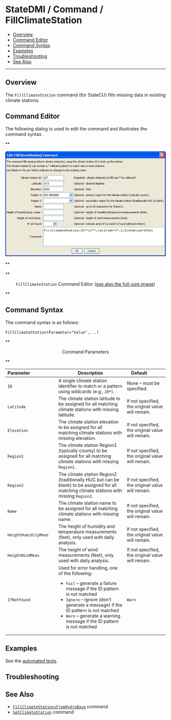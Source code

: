 # StateDMI / Command / FillClimateStation #

* [Overview](#overview)
* [Command Editor](#command-editor)
* [Command Syntax](#command-syntax)
* [Examples](#examples)
* [Troubleshooting](#troubleshooting)
* [See Also](#see-also)

-------------------------

## Overview ##

The `FillClimateStation` command (for StateCU)
fills missing data in existing climate stations.

## Command Editor ##

The following dialog is used to edit the command and illustrates the command syntax.

**<p style="text-align: center;">
![FillClimateStation](FillClimateStation.png)
</p>**

**<p style="text-align: center;">
`FillClimateStation` Command Editor (<a href="../FillClimateStation.png">see also the full-size image</a>)
</p>**

## Command Syntax ##

The command syntax is as follows:

```text
FillClimateStation(Parameter="Value",...)
```
**<p style="text-align: center;">
Command Parameters
</p>**

| **Parameter**&nbsp;&nbsp;&nbsp;&nbsp;&nbsp;&nbsp;&nbsp;&nbsp;&nbsp;&nbsp;&nbsp;&nbsp;&nbsp;&nbsp;&nbsp;&nbsp;&nbsp;&nbsp;&nbsp;&nbsp; | **Description** | **Default**&nbsp;&nbsp;&nbsp;&nbsp;&nbsp;&nbsp;&nbsp;&nbsp;&nbsp;&nbsp; |
| --------------|-----------------|----------------- |
| `ID` | A single climate station identifier to match or a pattern using wildcards (e.g., `20*`). | None – must be specified. |
| `Latitude` | The climate station latitude to be assigned for all matching climate stations with missing latitude. | If not specified, the original value will remain. |
| `Elevation` | The climate station elevation to be assigned for all matching climate stations with missing elevation. | If not specified, the original value will remain. |
| `Region1` | The climate station Region1 (typically county) to be assigned for all matching climate stations with missing `Region1`. | If not specified, the original value will remain. |
| `Region2` | The climate station Region2 (traditionally HUC but can be blank) to be assigned for all matching climate stations with missing `Region2`. | If not specified, the original value will remain. |
| `Name` | The climate station name to be assigned for all matching climate stations with missing name. | If not specified, the original value will remain.
| `HeightHumidityMeas` | The height of humidity and temperature measurements (feet), only used with daily analysis. | If not specified, the original value will remain. |
| `HeightWindMeas` | The height of wind measurements (feet), only used with daily analysis. | If not specified, the original value will remain. |
| `IfNotFound` | Used for error handling, one of the following:<ul><li>`Fail` – generate a failure message if the ID pattern is not matched</li><li>`Ignore` – ignore (don’t generate a message) if the ID pattern is not matched</li><li>`Warn` – generate a warning message if the ID pattern is not matched</li></ul> | `Warn` |

## Examples ##

See the [automated tests](https://github.com/OpenCDSS/cdss-app-statedmi-test/tree/master/test/regression/commands/FillClimateStation).

## Troubleshooting ##

## See Also ##

* [`FillClimateStationsFromHydroBase`](../FillClimateStationsFromHydroBase/FillClimateStationsFromHydroBase.md) command
* [`SetClimateStation`](../SetClimateStation/SetClimateStation.md) command
